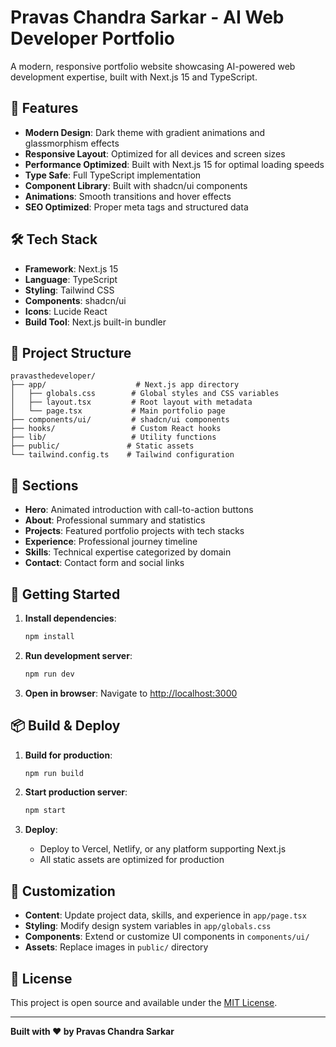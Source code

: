 # Pravas Chandra Sarkar - AI Web Developer Portfolio

A modern, responsive portfolio website showcasing AI-powered web development expertise, built with Next.js 15 and TypeScript.

## 🚀 Features

- **Modern Design**: Dark theme with gradient animations and glassmorphism effects
- **Responsive Layout**: Optimized for all devices and screen sizes
- **Performance Optimized**: Built with Next.js 15 for optimal loading speeds
- **Type Safe**: Full TypeScript implementation
- **Component Library**: Built with shadcn/ui components
- **Animations**: Smooth transitions and hover effects
- **SEO Optimized**: Proper meta tags and structured data

## 🛠️ Tech Stack

- **Framework**: Next.js 15
- **Language**: TypeScript
- **Styling**: Tailwind CSS
- **Components**: shadcn/ui
- **Icons**: Lucide React
- **Build Tool**: Next.js built-in bundler

## 📁 Project Structure

```
pravasthedeveloper/
├── app/                    # Next.js app directory
│   ├── globals.css        # Global styles and CSS variables
│   ├── layout.tsx         # Root layout with metadata
│   └── page.tsx           # Main portfolio page
├── components/ui/         # shadcn/ui components
├── hooks/                 # Custom React hooks
├── lib/                   # Utility functions
├── public/               # Static assets
└── tailwind.config.ts    # Tailwind configuration
```

## 🎨 Sections

- **Hero**: Animated introduction with call-to-action buttons
- **About**: Professional summary and statistics
- **Projects**: Featured portfolio projects with tech stacks
- **Experience**: Professional journey timeline
- **Skills**: Technical expertise categorized by domain
- **Contact**: Contact form and social links

## 🚀 Getting Started

1. **Install dependencies**:
   ```bash
   npm install
   ```

2. **Run development server**:
   ```bash
   npm run dev
   ```

3. **Open in browser**:
   Navigate to [http://localhost:3000](http://localhost:3000)

## 📦 Build & Deploy

1. **Build for production**:
   ```bash
   npm run build
   ```

2. **Start production server**:
   ```bash
   npm start
   ```

3. **Deploy**: 
   - Deploy to Vercel, Netlify, or any platform supporting Next.js
   - All static assets are optimized for production

## 🎯 Customization

- **Content**: Update project data, skills, and experience in `app/page.tsx`
- **Styling**: Modify design system variables in `app/globals.css`
- **Components**: Extend or customize UI components in `components/ui/`
- **Assets**: Replace images in `public/` directory

## 📄 License

This project is open source and available under the [MIT License](LICENSE).

---

**Built with ❤️ by Pravas Chandra Sarkar**
